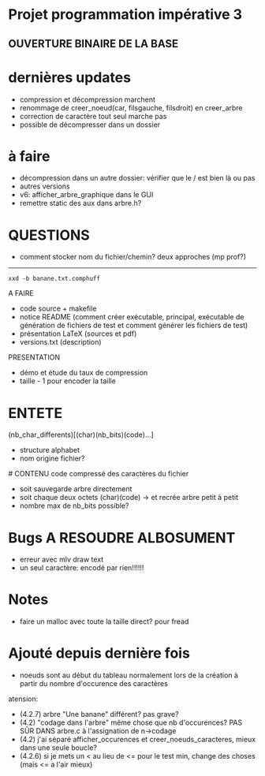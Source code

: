 # Projet programmation impérative 3
## OUVERTURE BINAIRE DE LA BASE

# dernières updates
- compression et décompression marchent
- renommage de creer_noeud(car, filsgauche, filsdroit) en creer_arbre
- correction de caractère tout seul marche pas
- possible de décompresser dans un dossier
# à faire
- décompression dans un autre dossier: vérifier que le / est bien là ou pas
- autres versions
- v6: afficher_arbre_graphique dans le GUI
- remettre static des aux dans arbre.h?
# QUESTIONS
- comment stocker nom du fichier/chemin? deux approches (mp prof?)

---

`xxd -b banane.txt.comphuff`

A FAIRE
- code source + makefile
- notice README (comment créer exécutable, principal, exécutable de génération de fichiers de test et comment générer les fichiers de test)
- présentation LaTeX (sources et pdf)
- versions.txt (description)

PRESENTATION
- démo et étude du taux de compression
- taille - 1 pour encoder la taille

# ENTETE
(nb_char_differents)[(char)(nb_bits)(code)...]
- structure alphabet
- nom origine fichier?

# CONTENU
code compressé des caractères du fichier

- soit sauvegarde arbre directement
- soit chaque deux octets (char)(code)
	-> et recrée arbre petit à petit
- nombre max de nb_bits possible?

# Bugs A RESOUDRE ALBOSUMENT
- erreur avec mlv draw text
- un seul caractère: encodé par rien!!!!!!

# Notes

- faire un malloc avec toute la taille direct? pour fread

# Ajouté depuis dernière fois

- noeuds sont au début du tableau normalement lors de la création à partir du nombre d'occurence des caractères

atension:
- (4.2.7) arbre "Une banane" différent? pas grave?
- (4.2) "codage dans l'arbre" même chose que nb d'occurences? PAS SÛR DANS arbre.c à l'assignation de n->codage
- (4.2) j'ai séparé afficher_occurences et creer_noeuds_caracteres, mieux dans une seule boucle?
- (4.2.6) si je mets un < au lieu de <= pour le test min, change des choses (mais <= a l'air mieux)
